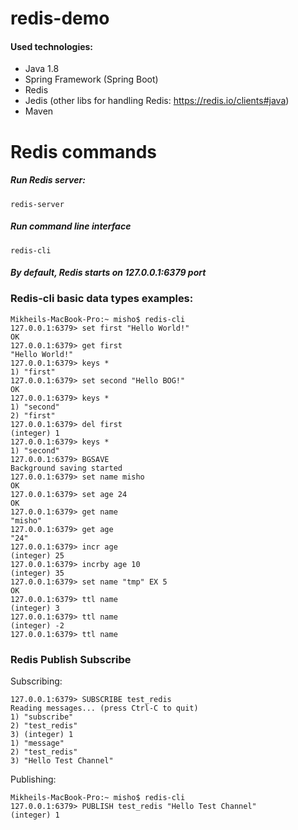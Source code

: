 # redis-demo


#### Used technologies:
* Java 1.8
* Spring Framework (Spring Boot)
* Redis
* Jedis (other libs for handling Redis: https://redis.io/clients#java)
* Maven


# Redis commands
##### Run Redis server:
    redis-server
##### Run command line interface
    redis-cli
    
##### By default, Redis starts on 127.0.0.1:6379 port

### Redis-cli basic data types examples:
    Mikheils-MacBook-Pro:~ misho$ redis-cli
    127.0.0.1:6379> set first "Hello World!"
    OK
    127.0.0.1:6379> get first
    "Hello World!" 
    127.0.0.1:6379> keys *
    1) "first"
    127.0.0.1:6379> set second "Hello BOG!"
    OK
    127.0.0.1:6379> keys *
    1) "second"
    2) "first"
    127.0.0.1:6379> del first
    (integer) 1
    127.0.0.1:6379> keys *
    1) "second"
    127.0.0.1:6379> BGSAVE
    Background saving started
    127.0.0.1:6379> set name misho
    OK
    127.0.0.1:6379> set age 24
    OK
    127.0.0.1:6379> get name
    "misho"
    127.0.0.1:6379> get age
    "24"
    127.0.0.1:6379> incr age
    (integer) 25
    127.0.0.1:6379> incrby age 10
    (integer) 35
    127.0.0.1:6379> set name "tmp" EX 5
    OK
    127.0.0.1:6379> ttl name
    (integer) 3
    127.0.0.1:6379> ttl name
    (integer) -2
    127.0.0.1:6379> ttl name

### Redis Publish Subscribe
Subscribing:

    127.0.0.1:6379> SUBSCRIBE test_redis
    Reading messages... (press Ctrl-C to quit)
    1) "subscribe"
    2) "test_redis"
    3) (integer) 1
    1) "message"
    2) "test_redis"
    3) "Hello Test Channel"
    
Publishing:

    Mikheils-MacBook-Pro:~ misho$ redis-cli
    127.0.0.1:6379> PUBLISH test_redis "Hello Test Channel"
    (integer) 1

